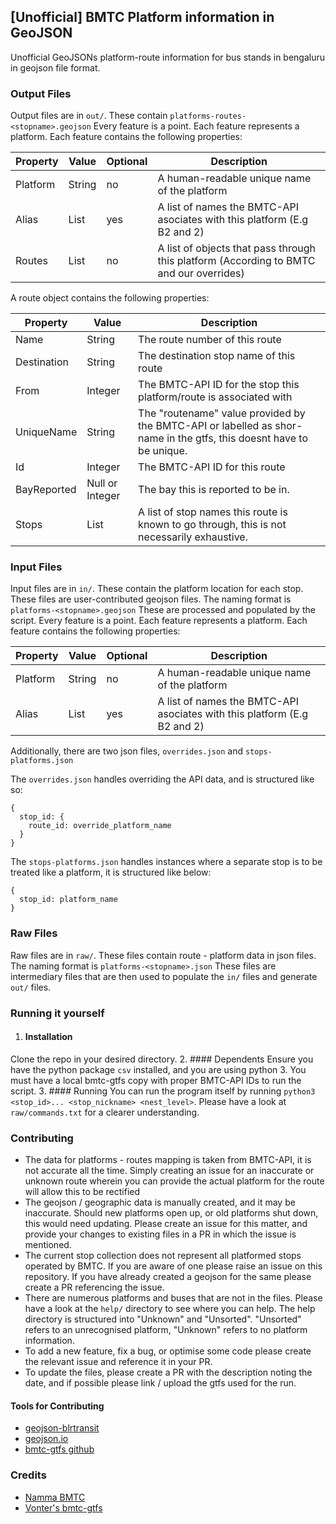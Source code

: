 ## [Unofficial] BMTC Platform information in GeoJSON
Unofficial GeoJSONs platform-route information for bus stands in bengaluru
in geojson file format.

### Output Files
Output files are in `out/`. These contain `platforms-routes-<stopname>.geojson`
Every feature is a point. Each feature represents a platform. Each feature contains the following properties:

| Property | Value  | Optional | Description                                                                             |
|----------|--------|----------|-----------------------------------------------------------------------------------------|
| Platform | String | no       | A human-readable unique name of the platform                                            |
| Alias    | List   | yes      | A list of names the BMTC-API asociates with this platform (E.g B2 and 2)                |
| Routes   | List   | no       | A list of objects that pass through this platform (According to BMTC and our overrides) |

A route object contains the following properties:

| Property    | Value           | Description                                                                                                         |
|-------------|-----------------|---------------------------------------------------------------------------------------------------------------------|
| Name        | String          | The route number of this route                                                                                      |
| Destination | String          | The destination stop name of this route                                                                             |
| From        | Integer         | The BMTC-API ID for the stop this platform/route is associated with                                                 |
| UniqueName  | String          | The "routename" value provided by the BMTC-API or labelled as shor-name in the gtfs, this doesnt have to be unique. |
| Id          | Integer         | The BMTC-API ID for this route                                                                                      |
| BayReported | Null or Integer | The bay this is reported to be in.                                                                                  |
| Stops       | List            | A list of stop names this route is known to go through, this is not necessarily exhaustive.                         |

### Input Files
Input files are in `in/`. These contain the platform location for each stop. These files are user-contributed geojson files. The naming format is `platforms-<stopname>.geojson`
These are processed and populated by the script.
Every feature is a point. Each feature represents a platform. Each feature contains the following properties:

| Property | Value  | Optional | Description                                                              |
|----------|--------|----------|--------------------------------------------------------------------------|
| Platform | String | no       | A human-readable unique name of the platform                             |
| Alias    | List   | yes      | A list of names the BMTC-API asociates with this platform (E.g B2 and 2) |
Additionally, there are two json files, `overrides.json` and `stops-platforms.json`

The `overrides.json` handles overriding the API data, and is structured like so: 
```
{
  stop_id: {
    route_id: override_platform_name
  }
}
```
The `stops-platforms.json` handles instances where a separate stop is to be treated like a platform, it is structured like below:
```
{
  stop_id: platform_name
}
```
### Raw Files
Raw files are in `raw/`. These files contain route - platform data in json files. The naming format is `platforms-<stopname>.json`
These files are intermediary files that are then used to populate the `in/` files and generate `out/` files.

### Running it yourself
1. #### Installation
Clone the repo in your desired directory.
2. #### Dependents
Ensure you have the python package `csv` installed, and you are using python 3. You must have a local bmtc-gtfs copy
with proper BMTC-API IDs to run the script.
3. #### Running
You can run the program itself by running `python3 <stop_id>... <stop_nickname> <nest_level>`.
Please have a look at `raw/commands.txt` for a clearer understanding.

### Contributing
- The data for platforms - routes mapping is taken from BMTC-API, it is not accurate all the time. Simply creating an issue
for an inaccurate or unknown route wherein you can provide the actual platform for the route will allow this to be rectified
- The geojson / geographic data is manually created, and it may be inaccurate. Should new platforms open up, or old 
platforms shut down, this would need updating. Please create an issue for this matter, and provide your changes to existing 
files in a PR in which the issue is mentioned.
- The current stop collection does not represent all platformed stops operated by BMTC. If you are aware of one please raise
an issue on this repository. If you have already created a geojson for the same please create a PR referencing the issue.
- There are numerous platforms and buses that are not in the files. Please have a look at the `help/` directory to see where you can help.
The help directory is structured into "Unknown" and "Unsorted". "Unsorted" refers to an unrecognised platform, "Unknown" refers to no platform information.
- To add a new feature, fix a bug, or optimise some code please create the relevant issue and reference it in your PR.
- To update the files, please create a PR with the description noting the date, and if possible please link / upload the gtfs used for the run.
#### Tools for Contributing
- [geojson-blrtransit](https://geojson.blrtransit.com/)
- [geojson.io](https://geojson.io/)
- [bmtc-gtfs github](https://github.com/Vonter/bmtc-gtfs/)

### Credits

- [Namma BMTC](https://bmtcwebportal.amnex.com/commuter/dashboard)
- [Vonter's bmtc-gtfs](https://github.com/Vonter/bmtc-gtfs)

